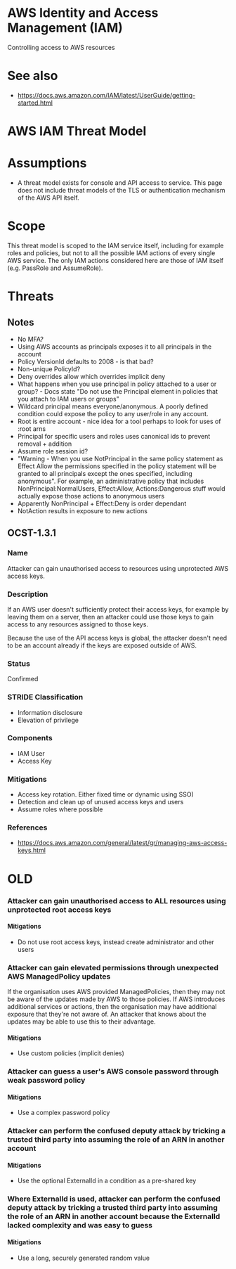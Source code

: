 # AWS Identity and Access Management (IAM)

Controlling access to AWS resources

# See also

* https://docs.aws.amazon.com/IAM/latest/UserGuide/getting-started.html
# AWS IAM Threat Model

# Assumptions

* A threat model exists for console and API access to service. This page does not include threat models of the TLS or authentication mechanism of the AWS API itself.

# Scope

This threat model is scoped to the IAM service itself, including for example roles and policies, but not to all the possible IAM actions of every single AWS service. The only IAM actions considered here are those of IAM itself (e.g. PassRole and AssumeRole).

# Threats

## Notes

* No MFA?
* Using AWS accounts as principals exposes it to all principals in the account
* Policy VersionId defaults to 2008 - is that bad?
* Non-unique PolicyId?
* Deny overrides allow which overrides implicit deny
* What happens when you use principal in policy attached to a user or group? - Docs state "Do not use the Principal element in policies that you attach to IAM users or groups"
* Wildcard principal means everyone/anonymous. A poorly defined condition could expose the policy to any user/role in any account.
* Root is entire account - nice idea for a tool perhaps to look for uses of :root arns
* Principal for specific users and roles uses canonical ids to prevent removal + addition
* Assume role session id?
* "Warning - When you use NotPrincipal in the same policy statement as Effect Allow the permissions specified in the policy statement will be granted to all principals except the ones specified, including anonymous". For example, an administrative policy that includes NonPrincipal:NormalUsers, Effect:Allow, Actions:Dangerous stuff would actually expose those actions to anonymous users
* Apparently NonPrincipal + Effect:Deny is order dependant
* NotAction results in exposure to new actions

## OCST-1.3.1

### Name

Attacker can gain unauthorised access to resources using unprotected AWS access keys.

### Description

If an AWS user doesn't sufficiently protect their access keys, for example by leaving them on a server, then an attacker could use those keys to gain access to any resources assigned to those keys.

Because the use of the API access keys is global, the attacker doesn't need to be an account already if the keys are exposed outside of AWS. 

### Status

Confirmed

### STRIDE Classification

* Information disclosure
* Elevation of privilege

### Components

* IAM User
* Access Key

### Mitigations

* Access key rotation. Either fixed time or dynamic using SSO)
* Detection and clean up of unused access keys and users
* Assume roles where possible

### References

* https://docs.aws.amazon.com/general/latest/gr/managing-aws-access-keys.html

# OLD

### Attacker can gain unauthorised access to ALL resources using unprotected root access keys

#### Mitigations

* Do not use root access keys, instead create administrator and other users

### Attacker can gain elevated permissions through unexpected AWS ManagedPolicy updates

If the organisation uses AWS provided ManagedPolicies, then they may not be aware of the updates made by AWS to those policies. If AWS introduces additional services or actions, then the organisation may have additional exposure that they're not aware of. An attacker that knows about the updates may be able to use this to their advantage.

#### Mitigations

* Use custom policies (implicit denies)

### Attacker can guess a user's AWS console password through weak password policy

#### Mitigations

* Use a complex password policy

### Attacker can perform the confused deputy attack by tricking a trusted third party into assuming the role of an ARN in another account

#### Mitigations

* Use the optional ExternalId in a condition as a pre-shared key

### Where ExternalId is used, attacker can perform the confused deputy attack by tricking a trusted third party into assuming the role of an ARN in another account because the ExternalId lacked complexity and was easy to guess

#### Mitigations

* Use a long, securely generated random value

